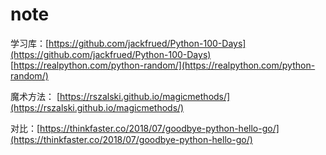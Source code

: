 # note

学习库：[https://github.com/jackfrued/Python-100-Days](https://github.com/jackfrued/Python-100-Days) [https://realpython.com/python-random/](https://realpython.com/python-random/)  

 魔术方法： [https://rszalski.github.io/magicmethods/](https://rszalski.github.io/magicmethods/)

对比：[https://thinkfaster.co/2018/07/goodbye-python-hello-go/](https://thinkfaster.co/2018/07/goodbye-python-hello-go/)

